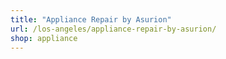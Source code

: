 ```yaml
---
title: "Appliance Repair by Asurion"
url: /los-angeles/appliance-repair-by-asurion/
shop: appliance
---
```

